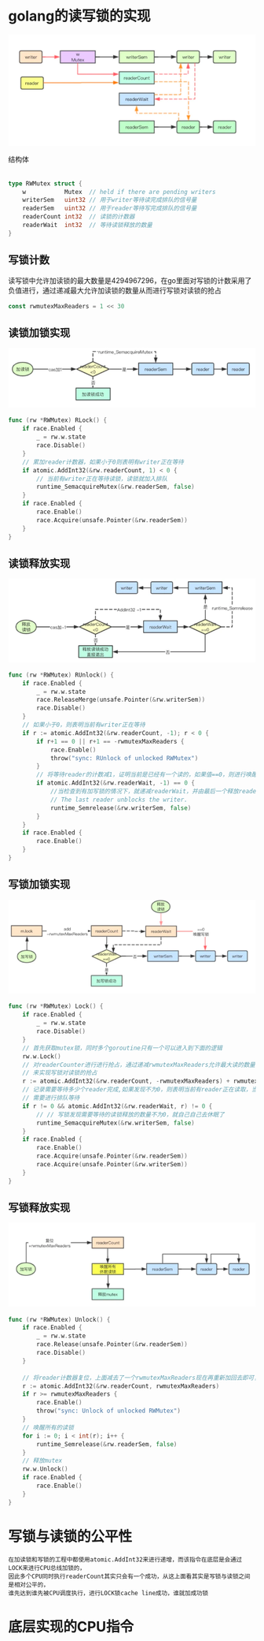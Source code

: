 # golang的读写锁的实现

![](.mutex_images/lock_member.png)

结构体
```go

type RWMutex struct {
    w           Mutex  // held if there are pending writers
    writerSem   uint32 // 用于writer等待读完成排队的信号量
    readerSem   uint32 // 用于reader等待写完成排队的信号量
    readerCount int32  // 读锁的计数器
    readerWait  int32  // 等待读锁释放的数量
}
```

## 写锁计数

读写锁中允许加读锁的最大数量是4294967296，在go里面对写锁的计数采用了负值进行，通过递减最大允许加读锁的数量从而进行写锁对读锁的抢占
```go
const rwmutexMaxReaders = 1 << 30
```
## 读锁加锁实现
![](.mutex_images/readerMutex_lock.png)

```go
func (rw *RWMutex) RLock() {
    if race.Enabled {
        _ = rw.w.state
        race.Disable()
    }
    // 累加reader计数器，如果小于0则表明有writer正在等待
    if atomic.AddInt32(&rw.readerCount, 1) < 0 {
        // 当前有writer正在等待读锁，读锁就加入排队
        runtime_SemacquireMutex(&rw.readerSem, false)
    }
    if race.Enabled {
        race.Enable()
        race.Acquire(unsafe.Pointer(&rw.readerSem))
    }
}
```
## 读锁释放实现
![](.mutex_images/readerMutex_release.png)

```go
func (rw *RWMutex) RUnlock() {
    if race.Enabled {
        _ = rw.w.state
        race.ReleaseMerge(unsafe.Pointer(&rw.writerSem))
        race.Disable()
    }
    // 如果小于0，则表明当前有writer正在等待
    if r := atomic.AddInt32(&rw.readerCount, -1); r < 0 {
        if r+1 == 0 || r+1 == -rwmutexMaxReaders {
            race.Enable()
            throw("sync: RUnlock of unlocked RWMutex")
        }
        // 将等待reader的计数减1，证明当前是已经有一个读的，如果值==0，则进行唤醒等待的
        if atomic.AddInt32(&rw.readerWait, -1) == 0 {
            //当检查到有加写锁的情况下，就递减readerWait，并由最后一个释放reader lock的goroutine来实现唤醒写锁
            // The last reader unblocks the writer.
            runtime_Semrelease(&rw.writerSem, false)
        }
    }
    if race.Enabled {
        race.Enable()
    }
}
```


## 写锁加锁实现
![](.mutex_images/writerMutex_lock.png)
```go
func (rw *RWMutex) Lock() {
    if race.Enabled {
        _ = rw.w.state
        race.Disable()
    }
    // 首先获取mutex锁，同时多个goroutine只有一个可以进入到下面的逻辑
    rw.w.Lock()
    // 对readerCounter进行进行抢占，通过递减rwmutexMaxReaders允许最大读的数量
    // 来实现写锁对读锁的抢占
    r := atomic.AddInt32(&rw.readerCount, -rwmutexMaxReaders) + rwmutexMaxReaders
    // 记录需要等待多少个reader完成,如果发现不为0，则表明当前有reader正在读取，当前goroutine
    // 需要进行排队等待
    if r != 0 && atomic.AddInt32(&rw.readerWait, r) != 0 {
    	// // 写锁发现需要等待的读锁释放的数量不为0，就自己自己去休眠了
        runtime_SemacquireMutex(&rw.writerSem, false)
    }
    if race.Enabled {
        race.Enable()
        race.Acquire(unsafe.Pointer(&rw.readerSem))
        race.Acquire(unsafe.Pointer(&rw.writerSem))
    }
}

```

## 写锁释放实现
![](.mutex_images/writer_mutex_release.png)
```go
func (rw *RWMutex) Unlock() {
    if race.Enabled {
        _ = rw.w.state
        race.Release(unsafe.Pointer(&rw.readerSem))
        race.Disable()
    }

    // 将reader计数器复位，上面减去了一个rwmutexMaxReaders现在再重新加回去即可复位
    r := atomic.AddInt32(&rw.readerCount, rwmutexMaxReaders)
    if r >= rwmutexMaxReaders {
        race.Enable()
        throw("sync: Unlock of unlocked RWMutex")
    }
    // 唤醒所有的读锁
    for i := 0; i < int(r); i++ {
        runtime_Semrelease(&rw.readerSem, false)
    }
    // 释放mutex
    rw.w.Unlock()
    if race.Enabled {
        race.Enable()
    }
}
```

# 写锁与读锁的公平性

    在加读锁和写锁的工程中都使用atomic.AddInt32来进行递增，而该指令在底层是会通过LOCK来进行CPU总线加锁的，
    因此多个CPU同时执行readerCount其实只会有一个成功，从这上面看其实是写锁与读锁之间是相对公平的，
    谁先达到谁先被CPU调度执行，进行LOCK锁cache line成功，谁就加成功锁

# 底层实现的CPU指令